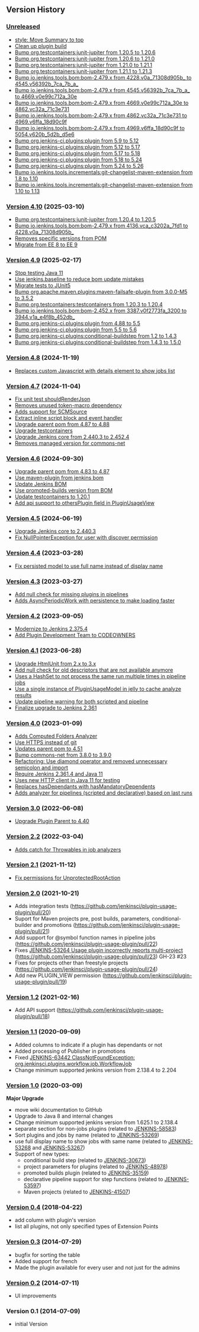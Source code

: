 ## Version History

### [Unreleased]

 - [style: Move Summary to top](https://github.com/jenkinsci/plugin-usage-plugin/pull/104)
 - [Clean up plugin build](https://github.com/jenkinsci/plugin-usage-plugin/pull/90)
 - [Bump org.testcontainers:junit-jupiter from 1.20.5 to 1.20.6](https://github.com/jenkinsci/plugin-usage-plugin/pull/91)
 - [Bump org.testcontainers:junit-jupiter from 1.20.6 to 1.21.0](https://github.com/jenkinsci/plugin-usage-plugin/pull/93)
 - [Bump org.testcontainers:junit-jupiter from 1.21.0 to 1.21.1](https://github.com/jenkinsci/plugin-usage-plugin/pull/97)
 - [Bump org.testcontainers:junit-jupiter from 1.21.1 to 1.21.3](https://github.com/jenkinsci/plugin-usage-plugin/pull/99)
 - [Bump io.jenkins.tools.bom:bom-2.479.x from 4228.v0a_71308d905b_ to 4545.v56392b_7ca_7b_a_](https://github.com/jenkinsci/plugin-usage-plugin/pull/92)
 - [Bump io.jenkins.tools.bom:bom-2.479.x from 4545.v56392b_7ca_7b_a_ to 4669.v0e99c712a_30e](https://github.com/jenkinsci/plugin-usage-plugin/pull/95)
 - [Bump io.jenkins.tools.bom:bom-2.479.x from 4669.v0e99c712a_30e to 4862.vc32a_71c3e731](https://github.com/jenkinsci/plugin-usage-plugin/pull/98)
 - [Bump io.jenkins.tools.bom:bom-2.479.x from 4862.vc32a_71c3e731 to 4969.v6ffa_18d90c9f ](https://github.com/jenkinsci/plugin-usage-plugin/pull/101)
 - [Bump io.jenkins.tools.bom:bom-2.479.x from 4969.v6ffa_18d90c9f to 5054.v620b_5d2b_d5e6](https://github.com/jenkinsci/plugin-usage-plugin/pull/103)
 - [Bump org.jenkins-ci.plugins:plugin from 5.9 to 5.12](https://github.com/jenkinsci/plugin-usage-plugin/pull/94)
 - [Bump org.jenkins-ci.plugins:plugin from 5.12 to 5.17](https://github.com/jenkinsci/plugin-usage-plugin/pull/96)
 - [Bump org.jenkins-ci.plugins:plugin from 5.17 to 5.18](https://github.com/jenkinsci/plugin-usage-plugin/pull/100)
 - [Bump org.jenkins-ci.plugins:plugin from 5.18 to 5.24](https://github.com/jenkinsci/plugin-usage-plugin/pull/105)
 - [Bump org.jenkins-ci.plugins:plugin from 5.24 to 5.26](https://github.com/jenkinsci/plugin-usage-plugin/pull/106)
 - [Bump io.jenkins.tools.incrementals:git-changelist-maven-extension from 1.8 to 1.10](https://github.com/jenkinsci/plugin-usage-plugin/pull/102)
 - [Bump io.jenkins.tools.incrementals:git-changelist-maven-extension from 1.10 to 1.13](https://github.com/jenkinsci/plugin-usage-plugin/pull/107)

### [Version 4.10] (2025-03-10)

 - [Bump org.testcontainers:junit-jupiter from 1.20.4 to 1.20.5](https://github.com/jenkinsci/plugin-usage-plugin/pull/86)
 - [Bump io.jenkins.tools.bom:bom-2.479.x from 4136.vca_c3202a_7fd1 to 4228.v0a_71308d905b_](https://github.com/jenkinsci/plugin-usage-plugin/pull/87)
 - [Removes specific versions from POM](https://github.com/jenkinsci/plugin-usage-plugin/pull/88)
 - [Migrate from EE 8 to EE 9](https://github.com/jenkinsci/plugin-usage-plugin/pull/89)

### [Version 4.9] (2025-02-17)

 - [Stop testing Java 11](https://github.com/jenkinsci/plugin-usage-plugin/pull/72)
 - [Use jenkins.baseline to reduce bom update mistakes](https://github.com/jenkinsci/plugin-usage-plugin/pull/73)
 - [Migrate tests to JUnit5](https://github.com/jenkinsci/plugin-usage-plugin/pull/84)
 - [Bump org.apache.maven.plugins:maven-failsafe-plugin from 3.0.0-M5 to 3.5.2](https://github.com/jenkinsci/plugin-usage-plugin/pull/76)
 - [Bump org.testcontainers:testcontainers from 1.20.3 to 1.20.4](https://github.com/jenkinsci/plugin-usage-plugin/pull/78)
 - [Bump io.jenkins.tools.bom:bom-2.452.x from 3387.v0f2773fa_3200 to 3944.v1a_e4f8b_452db_](https://github.com/jenkinsci/plugin-usage-plugin/pull/75)
 - [Bump org.jenkins-ci.plugins:plugin from 4.88 to 5.5](https://github.com/jenkinsci/plugin-usage-plugin/pull/77)
 - [Bump org.jenkins-ci.plugins:plugin from 5.5 to 5.6](https://github.com/jenkinsci/plugin-usage-plugin/pull/81)
 - [Bump org.jenkins-ci.plugins:conditional-buildstep from 1.2 to 1.4.3](https://github.com/jenkinsci/plugin-usage-plugin/pull/79)
 - [Bump org.jenkins-ci.plugins:conditional-buildstep from 1.4.3 to 1.5.0](https://github.com/jenkinsci/plugin-usage-plugin/pull/82)

### [Version 4.8] (2024-11-19)

 - [Replaces custom Javascript with details element to show jobs list](https://github.com/jenkinsci/plugin-usage-plugin/pull/71)

### [Version 4.7] (2024-11-04)

 - [Fix unit test shouldRenderJson](https://github.com/jenkinsci/plugin-usage-plugin/pull/64)
 - [Removes unused token-macro dependency](https://github.com/jenkinsci/plugin-usage-plugin/pull/63)
 - [Adds support for SCMSource](https://github.com/jenkinsci/plugin-usage-plugin/pull/65)
 - [Extract inline script block and event handler](https://github.com/jenkinsci/plugin-usage-plugin/pull/66)
 - [Upgrade parent pom from 4.87 to 4.88](https://github.com/jenkinsci/plugin-usage-plugin/pull/67)
 - [Upgrade testcontainers](https://github.com/jenkinsci/plugin-usage-plugin/pull/68)
 - [Upgrade Jenkins core from 2.440.3 to 2.452.4](https://github.com/jenkinsci/plugin-usage-plugin/pull/69)
 - [Removes managed version for commons-net](https://github.com/jenkinsci/plugin-usage-plugin/pull/70)

### [Version 4.6] (2024-09-30)

 - [Upgrade parent pom from 4.83 to 4.87](https://github.com/jenkinsci/plugin-usage-plugin/pull/58)
 - [Use maven-plugin from jenkins bom](https://github.com/jenkinsci/plugin-usage-plugin/pull/59)
 - [Update Jenkins BOM](https://github.com/jenkinsci/plugin-usage-plugin/pull/60)
 - [Use promoted-builds version from BOM](https://github.com/jenkinsci/plugin-usage-plugin/pull/61)
 - [Update testcontainers to 1.20.1](https://github.com/jenkinsci/plugin-usage-plugin/pull/62)
 - [Add api support to othersPlugin field in PluginUsageView](https://github.com/jenkinsci/plugin-usage-plugin/pull/57)

### [Version 4.5] (2024-06-19)

 - [Upgrade Jenkins core to 2.440.3](https://github.com/jenkinsci/plugin-usage-plugin/pull/54)
 - [Fix NullPointerException for user with discover permission](https://github.com/jenkinsci/plugin-usage-plugin/pull/53)

### [Version 4.4] (2023-03-28)

 - [Fix persisted model to use full name instead of display name](https://github.com/jenkinsci/plugin-usage-plugin/pull/52)

### [Version 4.3] (2023-03-27)

 - [Add null check for missing plugins in pipelines](https://github.com/jenkinsci/plugin-usage-plugin/pull/49)
 - [Adds AsyncPeriodicWork with persistence to make loading faster](https://github.com/jenkinsci/plugin-usage-plugin/pull/51)

### [Version 4.2] (2023-09-05)

 - [Modernize to Jenkins 2.375.4](https://github.com/jenkinsci/plugin-usage-plugin/pull/47)
 - [Add Plugin Development Team to CODEOWNERS](https://github.com/jenkinsci/plugin-usage-plugin/pull/48)

### [Version 4.1] (2023-06-28)

 - [Upgrade HtmlUnit from 2.x to 3.x](https://github.com/jenkinsci/plugin-usage-plugin/pull/41)
 - [Add null check for old descriptors that are not available anymore](https://github.com/jenkinsci/plugin-usage-plugin/pull/42)
 - [Uses a HashSet to not process the same run multiple times in pipeline jobs](https://github.com/jenkinsci/plugin-usage-plugin/pull/43)
 - [Use a single instance of PluginUsageModel in jelly to cache analyze results](https://github.com/jenkinsci/plugin-usage-plugin/pull/44)
 - [Update pipeline warning for both scripted and pipeline](https://github.com/jenkinsci/plugin-usage-plugin/pull/45)
 - [Finalize upgrade to Jenkins 2.361](https://github.com/jenkinsci/plugin-usage-plugin/pull/46)

### [Version 4.0] (2023-01-09)

 - [Adds Computed Folders Analyzer](https://github.com/jenkinsci/plugin-usage-plugin/pull/30)
 - [Use HTTPS instead of git](https://github.com/jenkinsci/plugin-usage-plugin/pull/32)
 - [Updates parent pom to 4.51](https://github.com/jenkinsci/plugin-usage-plugin/pull/31)
 - [Bump commons-net from 3.8.0 to 3.9.0](https://github.com/jenkinsci/plugin-usage-plugin/pull/33)
 - [Refactoring: Use diamond operator and removed unnecessary semicolon and import](https://github.com/jenkinsci/plugin-usage-plugin/pull/34)
 - [Require Jenkins 2.361.4 and Java 11](https://github.com/jenkinsci/plugin-usage-plugin/pull/35)
 - [Uses new HTTP client in Java 11 for testing](https://github.com/jenkinsci/plugin-usage-plugin/pull/37)
 - [Replaces hasDependants with hasMandatoryDependents](https://github.com/jenkinsci/plugin-usage-plugin/pull/36)
 - [Adds analyzer for pipelines (scripted and declarative) based on last runs](https://github.com/jenkinsci/plugin-usage-plugin/pull/38)

### [Version 3.0] (2022-06-08)

 - [Upgrade Plugin Parent to 4.40](https://github.com/jenkinsci/plugin-usage-plugin/pull/29)

### [Version 2.2] (2022-03-04)

 - [Adds catch for Throwables in job analyzers](https://github.com/jenkinsci/plugin-usage-plugin/commit/08aaf1355d024e1ca106dbffa212278769bc436c)

### [Version 2.1] (2021-11-12)

 - [Fix permissions for UnprotectedRootAction](https://github.com/jenkinsci/plugin-usage-plugin/pull/26)

### [Version 2.0] (2021-10-21)

 - Adds integration tests (https://github.com/jenkinsci/plugin-usage-plugin/pull/20)
 - Suport for Maven projects pre, post builds, parameters, conditional-builder and promotions (https://github.com/jenkinsci/plugin-usage-plugin/pull/21)
 - Add support for @symbol function names in pipeline jobs (https://github.com/jenkinsci/plugin-usage-plugin/pull/22)
 - Fixes [JENKINS-53264 Usage plugin incorrectly reports multi-project](https://issues.jenkins.io/browse/JENKINS-53264) (https://github.com/jenkinsci/plugin-usage-plugin/pull/23) GH-23 #23
 - Fixes for projects other than freestyle projects (https://github.com/jenkinsci/plugin-usage-plugin/pull/24)
 - Add new PLUGIN_VIEW permission (https://github.com/jenkinsci/plugin-usage-plugin/pull/19)

### [Version 1.2] (2021-02-16)

 - Add API support (https://github.com/jenkinsci/plugin-usage-plugin/pull/18)

### [Version 1.1] (2020-09-09)

 - Added columns to indicate if a plugin has dependants or not
 - Added processing of Publisher in promotions
 - Fixed [JENKINS-63442 ClassNotFoundException: org.jenkinsci.plugins.workflow.job.WorkflowJob](https://issues.jenkins-ci.org/browse/JENKINS-63442)
 - Change minimum supported jenkins version from 2.138.4 to 2.204

### [Version 1.0] (2020-03-09)

**Major Upgrade**

- move wiki documentation to GitHub
- Upgrade to Java 8 and internal changes
- Change minimum supported jenkins version from 1.625.1 to 2.138.4
- separate section for non-jobs plugins (related to [JENKINS-58583](https://issues.jenkins-ci.org/browse/JENKINS-58583))
- Sort plugins and jobs by name (related to [JENKINS-53269](https://issues.jenkins-ci.org/browse/JENKINS-53269))
- use full display name to show jobs with same name (related to [JENKINS-53268](https://issues.jenkins-ci.org/browse/JENKINS-53268) and [JENKINS-53267](https://issues.jenkins-ci.org/browse/JENKINS-53267))
- Support of new types:
   - conditional build step (related to [JENKINS-30673](https://issues.jenkins-ci.org/browse/JENKINS-30673))
   - project parameters for plugins (related to [JENKINS-48978](https://issues.jenkins-ci.org/browse/JENKINS-48978))
   - promoted builds plugin (related to [JENKINS-35159](https://issues.jenkins-ci.org/browse/JENKINS-35159))
   - declarative pipeline support for step functions (related to [JENKINS-53597](https://issues.jenkins-ci.org/browse/JENKINS-53597))
   - Maven projects (related to [JENKINS-41507](https://issues.jenkins-ci.org/browse/JENKINS-41507))


### [Version 0.4] (2018-04-22)

-   add column with plugin's version
-   list all plugins, not only specified types of Extension Points

### [Version 0.3] (2014-07-29)

-   bugfix for sorting the table
-   Added support for french
-   Made the plugin available for every user and not just for the admins

### [Version 0.2] (2014-07-11)

-   UI improvements

### Version 0.1 (2014-07-09)

-   initial Version

[Unreleased]: https://github.com/jenkinsci/plugin-usage-plugin/compare/plugin-usage-plugin-4.10...HEAD
[Version 4.10]: https://github.com/jenkinsci/plugin-usage-plugin/compare/plugin-usage-plugin-4.9...plugin-usage-plugin-4.10
[Version 4.9]: https://github.com/jenkinsci/plugin-usage-plugin/compare/plugin-usage-plugin-4.8...plugin-usage-plugin-4.9
[Version 4.8]: https://github.com/jenkinsci/plugin-usage-plugin/compare/plugin-usage-plugin-4.7...plugin-usage-plugin-4.8
[Version 4.7]: https://github.com/jenkinsci/plugin-usage-plugin/compare/plugin-usage-plugin-4.6...plugin-usage-plugin-4.7
[Version 4.6]: https://github.com/jenkinsci/plugin-usage-plugin/compare/plugin-usage-plugin-4.5...plugin-usage-plugin-4.6
[Version 4.5]: https://github.com/jenkinsci/plugin-usage-plugin/compare/plugin-usage-plugin-4.4...plugin-usage-plugin-4.5
[Version 4.4]: https://github.com/jenkinsci/plugin-usage-plugin/compare/plugin-usage-plugin-4.3...plugin-usage-plugin-4.4
[Version 4.3]: https://github.com/jenkinsci/plugin-usage-plugin/compare/plugin-usage-plugin-4.2...plugin-usage-plugin-4.3
[Version 4.2]: https://github.com/jenkinsci/plugin-usage-plugin/compare/plugin-usage-plugin-4.1...plugin-usage-plugin-4.2
[Version 4.1]: https://github.com/jenkinsci/plugin-usage-plugin/compare/plugin-usage-plugin-4.0...plugin-usage-plugin-4.1
[Version 4.0]: https://github.com/jenkinsci/plugin-usage-plugin/compare/plugin-usage-plugin-3.0...plugin-usage-plugin-4.0
[Version 3.0]: https://github.com/jenkinsci/plugin-usage-plugin/compare/plugin-usage-plugin-2.2...plugin-usage-plugin-3.0
[Version 2.2]: https://github.com/jenkinsci/plugin-usage-plugin/compare/plugin-usage-plugin-2.1...plugin-usage-plugin-2.2
[Version 2.1]: https://github.com/jenkinsci/plugin-usage-plugin/compare/plugin-usage-plugin-2.0...plugin-usage-plugin-2.1
[Version 2.0]: https://github.com/jenkinsci/plugin-usage-plugin/compare/plugin-usage-plugin-1.2...plugin-usage-plugin-2.0
[Version 1.2]: https://github.com/jenkinsci/plugin-usage-plugin/compare/plugin-usage-plugin-1.1...plugin-usage-plugin-1.2
[Version 1.1]: https://github.com/jenkinsci/plugin-usage-plugin/compare/plugin-usage-plugin-1.0...plugin-usage-plugin-1.1
[Version 1.0]: https://github.com/jenkinsci/plugin-usage-plugin/compare/plugin-usage-plugin-0.4...plugin-usage-plugin-1.0
[Version 0.4]: https://github.com/jenkinsci/plugin-usage-plugin/compare/plugin-usage-plugin-0.3...plugin-usage-plugin-0.4
[Version 0.3]: https://github.com/jenkinsci/plugin-usage-plugin/compare/plugin-usage-plugin-0.2...plugin-usage-plugin-0.3
[Version 0.2]: https://github.com/jenkinsci/plugin-usage-plugin/compare/plugin-usage-plugin-0.1...plugin-usage-plugin-0.2
